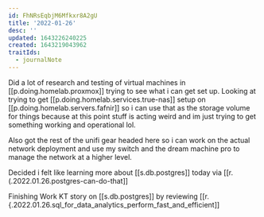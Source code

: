 ```yaml
---
id: FhNRsEqbjM6Mfkxr8A2gU
title: '2022-01-26'
desc: ''
updated: 1643226240225
created: 1643219043962
traitIds:
  - journalNote
---
```


Did a lot of research and testing of virtual machines in [[p.doing.homelab.proxmox]] trying to see what i can get set up. Looking at trying to get [[p.doing.homelab.services.true-nas]] setup on [[p.doing.homelab.servers.fafnir]] so i can use that as the storage volume for things because at this point stuff is acting weird and im just trying to get something working and operational lol. 

Also got the rest of the unifi gear headed here so i can work on the actual network deployment and use my switch and the dream machine pro to manage the network at a higher level.

Decided i felt like learning more about [[s.db.postgres]] today via [[r.(.2022.01.26.postgres-can-do-that]]

Finishing Work KT story on [[s.db.postgres]] by reviewing [[r.{.2022.01.26.sql_for_data_analytics_perform_fast_and_efficient]]
